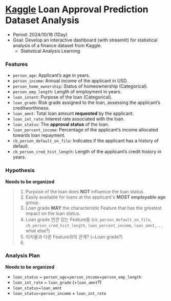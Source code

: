 # [Kaggle](https://www.kaggle.com/competitions/playground-series-s4e10/overview) Loan Approval Prediction Dataset Analysis

 - Period: 2024/10/18 (1Day)
 - Goal: Develop an interactive dashboard (with streamlit) for statistical analysis of a finance dataset from Kaggle.
    - Statistical Analysis Learning

### Features
- `person_age`: Applicant’s age in years.
- `person_income`: Annual income of the applicant in USD.
- `person_home_ownership`: Status of homeownership (Categorical).
- `person_emp_length`: Length of employment in years.
- `loan_intent`: Purpose of the loan (Categorical).
- `loan_grade`: Risk grade assigned to the loan, assessing the applicant’s creditworthiness.
- `loan_amnt`: Total loan amount **requested** by the applicant.
- `loan_int_rate`: Interest rate associated with the loan.
- `loan_status`: The **approval status** of the loan.
- `loan_percent_income`: Percentage of the applicant’s income allocated towards loan repayment.
- `cb_person_default_on_file`: Indicates if the applicant has a history of default.
- `cb_person_cred_hist_length`: Length of the applicant’s credit history in  years.

### Hypothesis
**Needs to be organized**
> 1. Purpose of the loan does **NOT** influence the loan status.
> 2. Easily available for loans at the applicant's **MOST employable age** group.
> 3. Loan grade **MAY** the characteristic Feature that has the greatest impact on the loan status.
> 4. Loan grade 연관 있는 Feature들 (`cb_person_default_on_file`, `cb_person_cred_hist_length`, `loan_percent_income`, `loan_amnt`,`...` what else?)
> 5. 이자율과 다른 Feature과의 관계? (~Loan grade?)
> 6. 

### Analysis Plan
**Needs to be organized**
- `loan_status` ~ `person_age`+`person_income`+`person_emp_length`
- `loan_int_rate` ~ `loan_grade` (+`loan_amnt`?)
- `loan_status`~`loan_amnt`
- `loan_status`~`person_income` + `loan_int_rate`